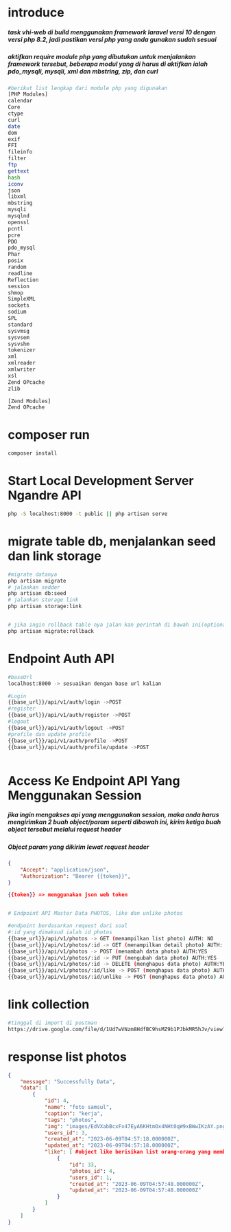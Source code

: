 # introduce

<h5>task vhi-web di build menggunakan framework laravel versi 10 dengan versi php 8.2, jadi pastikan versi php yang anda gunakan sudah sesuai</h5>

<h5>
aktifkan require module php yang dibutukan untuk menjalankan framework tersebut, beberapa modul yang di harus di aktifkan ialah pdo_mysqli, mysqli, xml  dan mbstring, zip, dan curl
</h5>

```bash
#berikut list lengkap dari module php yang digunakan
[PHP Modules]
calendar
Core
ctype
curl
date
dom
exif
FFI
fileinfo
filter
ftp
gettext
hash
iconv
json
libxml
mbstring
mysqli
mysqlnd
openssl
pcntl
pcre
PDO
pdo_mysql
Phar
posix
random
readline
Reflection
session
shmop
SimpleXML
sockets
sodium
SPL
standard
sysvmsg
sysvsem
sysvshm
tokenizer
xml
xmlreader
xmlwriter
xsl
Zend OPcache
zlib

[Zend Modules]
Zend OPcache


```

# composer run

```Bash
composer install
```

# Start Local Development Server Ngandre API

```Bash
php -S localhost:8000 -t public || php artisan serve
```

# migrate table db, menjalankan seed dan link storage

```Bash
#migrate datanya
php artisan migrate
# jalankan sedder
php artisan db:seed
# jalankan storage link
php artisan storage:link


# jika ingin rollback table nya jalan kan perintah di bawah ini(optional)
php artisan migrate:rollback

```

# Endpoint Auth API

```Bash
#baseUrl
localhost:8000 -> sesuaikan dengan base url kalian

#Login
{{base_url}}/api/v1/auth/login ->POST
#register
{{base_url}}/api/v1/auth/register ->POST
#logout
{{base_url}}/api/v1/auth/logout ->POST
#profile dan update profile
{{base_url}}/api/v1/auth/profile ->POST
{{base_url}}/api/v1/auth/profile/update ->POST



```

# Access Ke Endpoint API Yang Menggunakan Session

<h5>jika ingin mengakses api yang menggunakan session, maka anda harus mengirimkan 2 buah object/param seperti dibawah ini, kirim ketiga buah object tersebut melalui request header</h5>

<h5>Object param yang dikirim lewat request header</h5>

```JSON
{
    "Accept": "application/json",
    "Authorization": "Bearer {{token}}",
}

{{token}} => menggunakan json web token
```

```Bash

# Endpoint API Master Data PHOTOS, like dan unlike photos

#endpoint berdasarkan request dari soal
#:id yang dimaksud ialah id photos
{{base_url}}/api/v1/photos -> GET (menampilkan list photo) AUTH: NO
{{base_url}}/api/v1/photos/:id -> GET (menampilkan detail photo) AUTH: NO
{{base_url}}/api/v1/photos -> POST (menambah data photo) AUTH:YES
{{base_url}}/api/v1/photos/:id -> PUT (mengubah data photo) AUTH:YES
{{base_url}}/api/v1/photos/:id -> DELETE (menghapus data photo) AUTH:YES
{{base_url}}/api/v1/photos/:id/like -> POST (menghapus data photo) AUTH:YES
{{base_url}}/api/v1/photos/:id/unlike -> POST (menghapus data photo) AUTH:YES

```

# link collection

```bash
#tinggal di import di postman
https://drive.google.com/file/d/1Ud7wVNzm8HdfBC9hsMZ9b1PJbkMR5hJv/view?usp=sharing
```

# response list photos

```json
{
    "message": "Successfully Data",
    "data": [
        {
            "id": 4,
            "name": "foto samsul",
            "caption": "kerja",
            "tags": "photos",
            "img": "images/EdVXabBcxFx47EyA6KHtmOx4NHt0qW9xBWwIKzAY.png",
            "users_id": 3,
            "created_at": "2023-06-09T04:57:18.000000Z",
            "updated_at": "2023-06-09T04:57:18.000000Z",
            "like": [ #object like berisikan list orang-orang yang memberikan like untuk foto tersebut
                {
                    "id": 33,
                    "photos_id": 4,
                    "users_id": 1,
                    "created_at": "2023-06-09T04:57:48.000000Z",
                    "updated_at": "2023-06-09T04:57:48.000000Z"
                }
            ]
        }
    ]
}
```
